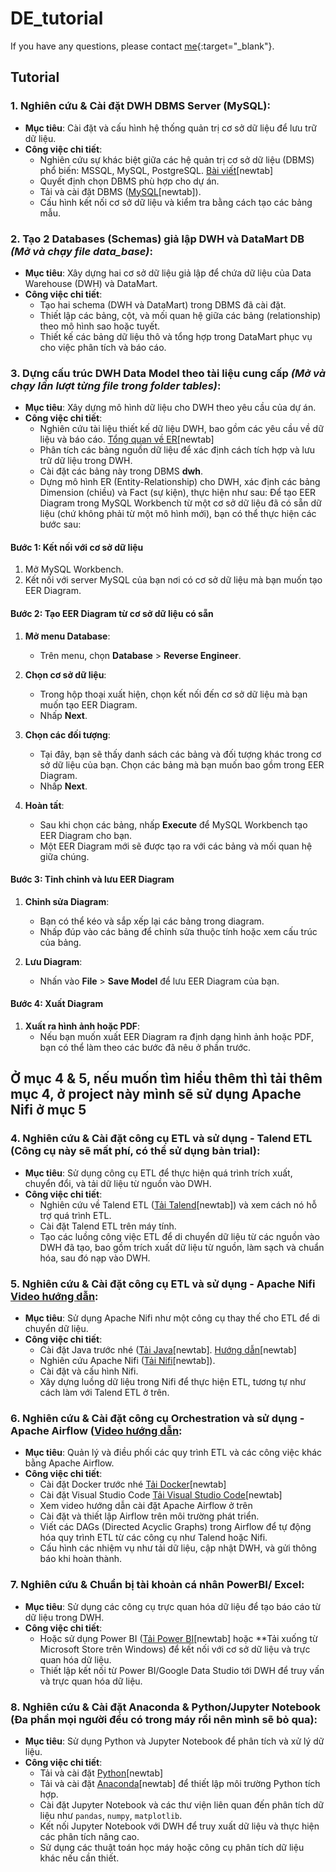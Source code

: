 # DE_tutorial
 If you have any questions, please contact [me](https://www.facebook.com/quangminh.nguyen.7946281){:target="_blank"}.

## Tutorial
 
### 1. **Nghiên cứu & Cài đặt DWH DBMS Server (MySQL)**:
   - **Mục tiêu**: Cài đặt và cấu hình hệ thống quản trị cơ sở dữ liệu để lưu trữ dữ liệu.
   - **Công việc chi tiết**:
     - Nghiên cứu sự khác biệt giữa các hệ quản trị cơ sở dữ liệu (DBMS) phổ biến: MSSQL, MySQL, PostgreSQL. [Bài viết](https://www.datacamp.com/blog/sql-server-postgresql-mysql-whats-the-difference-where-do-i-start)[newtab]
     - Quyết định chọn DBMS phù hợp cho dự án.
     - Tải và cài đặt DBMS ([MySQL](https://dev.mysql.com/downloads/installer/)[newtab]).
     - Cấu hình kết nối cơ sở dữ liệu và kiểm tra bằng cách tạo các bảng mẫu.

### 2. **Tạo 2 Databases (Schemas) giả lập DWH và DataMart DB** *(Mở và chạy file data_base)*:
   - **Mục tiêu**: Xây dựng hai cơ sở dữ liệu giả lập để chứa dữ liệu của Data Warehouse (DWH) và DataMart.
   - **Công việc chi tiết**:
     - Tạo hai schema (DWH và DataMart) trong DBMS đã cài đặt.
     - Thiết lập các bảng, cột, và mối quan hệ giữa các bảng (relationship) theo mô hình sao hoặc tuyết.
     - Thiết kế các bảng dữ liệu thô và tổng hợp trong DataMart phục vụ cho việc phân tích và báo cáo.

### 3. **Dựng cấu trúc DWH Data Model theo tài liệu cung cấp** *(Mở và chạy lần lượt từng file trong folder **tables**)*:
   - **Mục tiêu**: Xây dựng mô hình dữ liệu cho DWH theo yêu cầu của dự án.
   - **Công việc chi tiết**:
     - Nghiên cứu tài liệu thiết kế dữ liệu DWH, bao gồm các yêu cầu về dữ liệu và báo cáo. [Tổng quan về ER](https://www.guru99.com/vi/er-diagram-tutorial-dbms.html)[newtab]
     - Phân tích các bảng nguồn dữ liệu để xác định cách tích hợp và lưu trữ dữ liệu trong DWH.
     - Cài đặt các bảng này trong DBMS **dwh**.
     - Dựng mô hình ER (Entity-Relationship) cho DWH, xác định các bảng Dimension (chiều) và Fact (sự kiện), thực hiện như sau:
   Để tạo EER Diagram trong MySQL Workbench từ một cơ sở dữ liệu đã có sẵn dữ liệu (chứ không phải từ một mô hình mới), bạn có thể thực hiện các bước sau:

#### Bước 1: Kết nối với cơ sở dữ liệu

1. Mở MySQL Workbench.
2. Kết nối với server MySQL của bạn nơi có cơ sở dữ liệu mà bạn muốn tạo EER Diagram.

#### Bước 2: Tạo EER Diagram từ cơ sở dữ liệu có sẵn

1. **Mở menu Database**:
   - Trên menu, chọn **Database** > **Reverse Engineer**.

2. **Chọn cơ sở dữ liệu**:
   - Trong hộp thoại xuất hiện, chọn kết nối đến cơ sở dữ liệu mà bạn muốn tạo EER Diagram.
   - Nhấp **Next**.

3. **Chọn các đối tượng**:
   - Tại đây, bạn sẽ thấy danh sách các bảng và đối tượng khác trong cơ sở dữ liệu của bạn. Chọn các bảng mà bạn muốn bao gồm trong EER Diagram.
   - Nhấp **Next**.

4. **Hoàn tất**:
   - Sau khi chọn các bảng, nhấp **Execute** để MySQL Workbench tạo EER Diagram cho bạn.
   - Một EER Diagram mới sẽ được tạo ra với các bảng và mối quan hệ giữa chúng.

#### Bước 3: Tinh chỉnh và lưu EER Diagram

1. **Chỉnh sửa Diagram**:
   - Bạn có thể kéo và sắp xếp lại các bảng trong diagram.
   - Nhấp đúp vào các bảng để chỉnh sửa thuộc tính hoặc xem cấu trúc của bảng.

2. **Lưu Diagram**:
   - Nhấn vào **File** > **Save Model** để lưu EER Diagram của bạn.

#### Bước 4: Xuất Diagram

1. **Xuất ra hình ảnh hoặc PDF**:
   - Nếu bạn muốn xuất EER Diagram ra định dạng hình ảnh hoặc PDF, bạn có thể làm theo các bước đã nêu ở phần trước.

## **Ở mục 4 & 5, nếu muốn tìm hiểu thêm thì tải thêm mục 4, ở project này mình sẽ sử dụng Apache Nifi ở mục 5**

### 4. **Nghiên cứu & Cài đặt công cụ ETL và sử dụng - Talend ETL** (Công cụ này sẽ mất phí, có thể sử dụng bản trial):
   - **Mục tiêu**: Sử dụng công cụ ETL để thực hiện quá trình trích xuất, chuyển đổi, và tải dữ liệu từ nguồn vào DWH.
   - **Công việc chi tiết**:
     - Nghiên cứu về Talend ETL ([Tải Talend](https://www.talend.com/products/talend-open-studio/)[newtab]) và xem cách nó hỗ trợ quá trình ETL.
     - Cài đặt Talend ETL trên máy tính.
     - Tạo các luồng công việc ETL để di chuyển dữ liệu từ các nguồn vào DWH đã tạo, bao gồm trích xuất dữ liệu từ nguồn, làm sạch và chuẩn hóa, sau đó nạp vào DWH.

### 5. **Nghiên cứu & Cài đặt công cụ ETL và sử dụng - Apache Nifi** [Video hướng dẫn](https://www.youtube.com/watch?v=YVK3Wg_DvHc):
   - **Mục tiêu**: Sử dụng Apache Nifi như một công cụ thay thế cho ETL để di chuyển dữ liệu.
   - **Công việc chi tiết**:
     - Cài đặt Java trước nhé ([Tải Java](https://download.oracle.com/java/23/latest/jdk-23_windows-x64_bin.msi)[newtab]. [Hướng dẫn](https://www.youtube.com/watch?v=jPwrWjEwtrw&t=284s)[newtab]
     - Nghiên cứu Apache Nifi ([Tải Nifi](https://dlcdn.apache.org/nifi/2.0.0-M4/nifi-2.0.0-M4-bin.zip)[newtab]).
     - Cài đặt và cấu hình Nifi.
     - Xây dựng luồng dữ liệu trong Nifi để thực hiện ETL, tương tự như cách làm với Talend ETL ở trên.

### 6. **Nghiên cứu & Cài đặt công cụ Orchestration và sử dụng - Apache Airflow** ([Video hướng dẫn](https://www.youtube.com/watch?v=Fl64Y0p7rls):
   - **Mục tiêu**: Quản lý và điều phối các quy trình ETL và các công việc khác bằng Apache Airflow.
   - **Công việc chi tiết**:
     - Cài đặt Docker trước nhé [Tải Docker](https://desktop.docker.com/win/main/amd64/Docker%20Desktop%20Installer.exe?utm_source=docker&utm_medium=webreferral&utm_campaign=docs-driven-download-win-amd64)[newtab]
     - Cài đặt Visual Studio Code [Tải Visual Studio Code](https://code.visualstudio.com/sha/download?build=stable&os=win32-x64-user)[newtab]
     - Xem video hướng dẫn cài đặt Apache Airflow ở trên
     - Cài đặt và thiết lập Airflow trên môi trường phát triển.
     - Viết các DAGs (Directed Acyclic Graphs) trong Airflow để tự động hóa quy trình ETL từ các công cụ như Talend hoặc Nifi.
     - Cấu hình các nhiệm vụ như tải dữ liệu, cập nhật DWH, và gửi thông báo khi hoàn thành.

### 7. **Nghiên cứu & Chuẩn bị tài khoản cá nhân PowerBI/ Excel**:
   - **Mục tiêu**: Sử dụng các công cụ trực quan hóa dữ liệu để tạo báo cáo từ dữ liệu trong DWH.
   - **Công việc chi tiết**:
     - Hoặc sử dụng Power BI ([Tải Power BI](https://powerbi.microsoft.com/)[newtab] hoặc **Tải xuống từ Microsoft Store trên Windows) để kết nối với cơ sở dữ liệu và trực quan hóa dữ liệu.
     - Thiết lập kết nối từ Power BI/Google Data Studio tới DWH để truy vấn và trực quan hóa dữ liệu.

### 8. **Nghiên cứu & Cài đặt Anaconda & Python/Jupyter Notebook** (Đa phần mọi người đều có trong máy rồi nên mình sẽ bỏ qua):
   - **Mục tiêu**: Sử dụng Python và Jupyter Notebook để phân tích và xử lý dữ liệu.
   - **Công việc chi tiết**:
     - Tải và cài đặt [Python](https://www.python.org/downloads/)[newtab]
     - Tải và cài đặt [Anaconda](https://www.anaconda.com/products/individual)[newtab] để thiết lập môi trường Python tích hợp.
     - Cài đặt Jupyter Notebook và các thư viện liên quan đến phân tích dữ liệu như `pandas`, `numpy`, `matplotlib`.
     - Kết nối Jupyter Notebook với DWH để truy xuất dữ liệu và thực hiện các phân tích nâng cao.
     - Sử dụng các thuật toán học máy hoặc công cụ phân tích dữ liệu khác nếu cần thiết.
